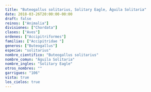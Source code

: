 ```yaml
---
title: "Buteogallus solitarius, Solitary Eagle, Águila Solitaria"
date: 2018-03-26T20:00:00-00:00
draft: false
reinos: ["Animalia"]
divisiones: ["Chordata"]
clases: ["Aves"]
ordenes: ["Accipitriformes"]
familias: ["Accipitridae "]
generos: ["Buteogallus"]
especie: "solitarius"
nombre_cientifico: "Buteogallus solitarius"
nombre_comun: "Águila Solitaria"
nombre_ingles: "Solitary Eagle"
otros_nombres: ""
garrigues: "106"
vista: true
los_cielos: true
---
```

